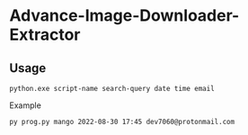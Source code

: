 # Advance-Image-Downloader-Extractor

## Usage

```
python.exe script-name search-query date time email
```
Example
```
py prog.py mango 2022-08-30 17:45 dev7060@protonmail.com
```
